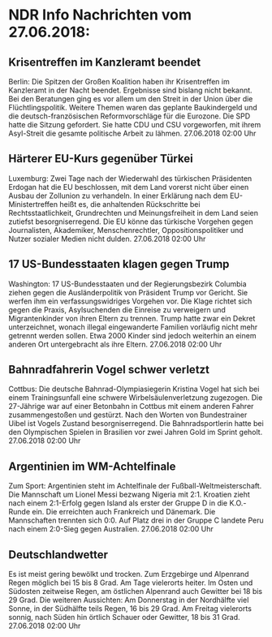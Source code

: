 # NDR Info Nachrichten vom 27.06.2018:


## Krisentreffen im Kanzleramt beendet
Berlin:	Die Spitzen der Großen Koalition haben ihr Krisentreffen im Kanzleramt in der Nacht beendet. Ergebnisse sind bislang nicht bekannt. Bei den Beratungen ging es vor allem um den Streit in der Union über die Flüchtlingspolitik. Weitere Themen waren das geplante Baukindergeld und die deutsch-französischen Reformvorschläge für die Eurozone. Die SPD hatte die Sitzung gefordert. Sie hatte CDU und CSU vorgeworfen, mit ihrem Asyl-Streit die gesamte politische Arbeit zu lähmen. 27.06.2018 02:00 Uhr 

## Härterer EU-Kurs gegenüber Türkei
Luxemburg: Zwei Tage nach der Wiederwahl des türkischen Präsidenten Erdogan hat die EU beschlossen, mit dem Land vorerst nicht über einen Ausbau der Zollunion zu verhandeln. In einer Erklärung nach dem EU-Ministertreffen heißt es, die anhaltenden Rückschritte bei Rechtsstaatlichkeit, Grundrechten und Meinungsfreiheit in dem Land seien zutiefst besorgniserregend. Die EU könne das türkische Vorgehen gegen Journalisten, Akademiker, Menschenrechtler, Oppositionspolitiker und Nutzer sozialer Medien nicht dulden. 27.06.2018 02:00 Uhr 

## 17 US-Bundesstaaten klagen gegen Trump
Washington: 17 US-Bundesstaaten und der Regierungsbezirk Columbia ziehen gegen die Ausländerpolitik von Präsident Trump vor Gericht. Sie werfen ihm ein verfassungswidriges Vorgehen vor. Die Klage richtet sich gegen die Praxis, Asylsuchenden die Einreise zu verweigern und Migrantenkinder von ihren Eltern zu trennen. Trump hatte zwar ein Dekret unterzeichnet,  wonach illegal eingewanderte Familien vorläufig nicht mehr getrennt werden sollen. Etwa 2000 Kinder sind jedoch weiterhin an einem anderen Ort untergebracht als ihre Eltern. 27.06.2018 02:00 Uhr 

## Bahnradfahrerin Vogel schwer verletzt
Cottbus: Die deutsche Bahnrad-Olympiasiegerin Kristina Vogel hat sich bei einem Trainingsunfall eine schwere Wirbelsäulenverletzung zugezogen. Die 27-Jährige war auf einer Betonbahn in Cottbus mit einem anderen Fahrer zusammengestoßen und gestürzt. Nach den Worten von Bundestrainer Uibel ist Vogels Zustand besorgniserregend. Die Bahnradsportlerin hatte bei den Olympischen Spielen in Brasilien vor zwei Jahren Gold im Sprint geholt. 27.06.2018 02:00 Uhr 

## Argentinien im WM-Achtelfinale
Zum Sport:  	Argentinien steht im Achtelfinale der Fußball-Weltmeisterschaft. Die Mannschaft um Lionel Messi bezwang Nigeria mit 2:1. Kroatien zieht nach einem 2:1-Erfolg gegen Island als erster der Gruppe D in die K.O.-Runde ein. Die erreichten auch Frankreich und Dänemark. Die Mannschaften trennten sich 0:0. Auf Platz drei in der Gruppe C landete Peru nach einem 2:0-Sieg gegen Australien. 27.06.2018 02:00 Uhr 

## Deutschlandwetter
Es ist meist gering bewölkt und trocken. Zum Erzgebirge und Alpenrand Regen möglich bei 15 bis 8 Grad. Am Tage vielerorts heiter. Im Osten und Südosten zeitweise Regen, am östlichen Alpenrand auch Gewitter bei 18 bis 29 Grad. Die weiteren Aussichten: Am Donnerstag in der Nordhälfte viel Sonne, in der Südhälfte teils Regen, 16 bis 29 Grad. Am Freitag vielerorts sonnig, nach Süden hin örtlich Schauer oder Gewitter, 18 bis 31 Grad. 27.06.2018 02:00 Uhr 
